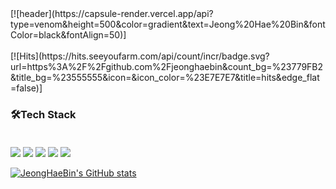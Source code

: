 <div aligen =center>
  [![header](https://capsule-render.vercel.app/api?type=venom&height=500&color=gradient&text=Jeong%20Hae%20Bin&fontColor=black&fontAlign=50)]
  <br></br>
  [![Hits](https://hits.seeyoufarm.com/api/count/incr/badge.svg?url=https%3A%2F%2Fgithub.com%2Fjeonghaebin&count_bg=%23779FB2&title_bg=%23555555&icon=&icon_color=%23E7E7E7&title=hits&edge_flat=false)]
</div>

<h3 aligen =center>
  🛠️Tech Stack
   <br></br> 
  </h3>
  <img src="https://img.shields.io/badge/html5-E34F26?style=for-the-badge&logo=html5&logoColor=white"> 
  <img src="https://img.shields.io/badge/css-1572B6?style=for-the-badge&logo=css3&logoColor=white"> 
  <img src="https://img.shields.io/badge/javascript-F7DF1E?style=for-the-badge&logo=javascript&logoColor=black">
  <img src="https://img.shields.io/badge/react-61DAFB?style=for-the-badge&logo=react&logoColor=black"> 
  <img src="https://img.shields.io/badge/python-3776AB?style=for-the-badge&logo=python&logoColor=white"> 



[![JeongHaeBin's GitHub stats](https://github-readme-stats.vercel.app/api?username=JeongHaeBin&show_icons=true&theme=radical)](https://github.com/anuraghazra/github-readme-stats)



























  


